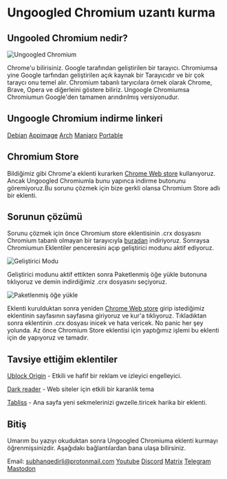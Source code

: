 # Ungoogled Chromium uzantı kurma

## Ungooled Chromium nedir?

![Ungoogled Chromium](https://i.imgur.com/bgLopKM.png)

Chrome'u bilirisiniz. Google tarafından geliştirilen bir tarayıcı. Chromiumsa yine Google tarfından geliştirilen açık kaynak bir Tarayıcıdır ve bir çok taraycı onu temel alır. Chromium tabanlı taryıcılara örnek olarak Chrome, Brave, Opera ve diğerleini göstere biliriz. Ungoogle Chromiumsa Chromiumun Google'den tamamen arındırılmış versiyonudur.

## Ungoogle Chromium indirme linkeri

[Debian](https://dar.vin/ugc-87-deb) [Appimage](https://dar.vin/ugc-91-appimage) [Arch](https://dar.vin/ugc-91-arch) [Manjaro](https://dar.vin/ugc-92-manjaro) [Portable](https://dar.vin/ugc-91-portable) 

## Chromium Store

Bildiğimiz gibi Chrome'a eklenti kurarken [Chrome Web store](https://chrome.google.com/webstore/category/extensions) kullanıyoruz. Ancak Ungoogled Chromiumla bunu yapınca indirme butonunu göremiyoruz.Bu sorunu çözmek için bize gerkli olansa Chromium Store adlı bir eklenti.

## Sorunun çözümü

Sorunu çözmek için önce Chromium store eklentisinin .crx dosyasını Chromium tabanlı olmayan bir tarayıcıyla [buradan](https://github.com/NeverDecaf/chromium-web-store/releases/download/v1.4.0/Chromium.Web.Store.crx) indiriyoruz. Sonraysa Chromiumun Eklentiler penceresini açıp geliştirici modunu aktif ediyoruz.

![Geliştirici Modu](https://i.imgur.com/PUdJ9X9.png)

Geliştirici modunu aktif ettikten sonra Paketlenmiş öğe yükle butonuna tıklıyoruz ve demin indirdiğimiz .crx dosyasını seçiyoruz.

![Paketlenmiş öğe yükle](https://i.imgur.com/ChuqxLo.png)

 Eklenti kurulduktan sonra yeniden [Chrome Web store](https://chrome.google.com/webstore/category/extensions) girip istediğimiz eklentinin sayfasının sayfasına giriyoruz ve kur'a tıklıyoruz. Tıkladıktan sonra eklentinin .crx dosyası inicek ve hata vericek. No panic her şey yolunda. Az önce Chromium Store eklentisi için yaptığımız işlemi bu eklenti için de yapıyoruz ve tamadır.

## Tavsiye ettiğim eklentiler

[Ublock Origin](https://chrome.google.com/webstore/detail/ublock-origin/cjpalhdlnbpafiamejdnhcphjbkeiagm/related?hl=tr) - Etkili ve hafif bir reklam ve izleyici engelleyici.

[Dark reader](https://chrome.google.com/webstore/detail/dark-reader/eimadpbcbfnmbkopoojfekhnkhdbieeh) - Web siteler için etkili bir karanlık tema

[Tabliss](https://chrome.google.com/webstore/detail/dark-reader/eimadpbcbfnmbkopoojfekhnkhdbieeh) - Ana sayfa yeni sekmelerinizi gwzelle.tiricek harika bir eklenti.

## Bitiş

Umarım bu yazıyı okuduktan sonra Ungoogled Chromiuma eklenti kurmayı öğrenmişsinizdir. Aşağıdakı bağlantılardan bana ulaşa bilirsiniz.

Email: subhanqedirli@protonmail.com                 [Youtube](https://www.youtube.com/channel/UCCyrdKjOWMQFu4MpAuD9ajg) [Discord](https://discord.gg/jwR4sAYQ5n) [Matrix](https://matrix.to/#/!kSPvsnjXUJDMJszYek:matrix.org?via=matrix.org) [Telegram](https://t.me/LinuxisnotUNIXchannel) [Mastodon](https://mastodon.social/@subhanqedirli)  


